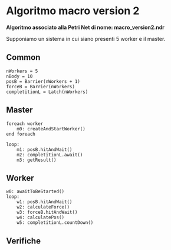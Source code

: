 # Algoritmo macro version 2
**Algoritmo associato alla Petri Net di nome: macro_version2.ndr**

Supponiamo un sistema in cui siano presenti 5 worker e il master.

## Common
```
nWorkers = 5
nBody = 10
posB = Barrier(nWorkers + 1)
forceB = Barrier(nWorkers)
completitionL = Latch(nWorkers)
```

## Master
```
foreach worker
    m0: createAndStartWorker()
end foreach

loop:
    m1: posB.hitAndWait()
    m2: completitionL.await()
    m3: getResult()
```

## Worker
```
w0: awaitToBeStarted()
loop:
    w1: posB.hitAndWait()
    w2: calculateForce()
    w3: forceB.hitAndWait()
    w4: calculatePos()
    w5: completitionL.countDown()
``` 

## Verifiche
